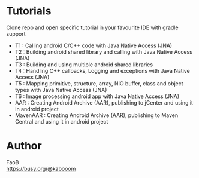 # Tutorials #

Clone repo and open specific tutorial in your favourite IDE with gradle support

* T1 : Calling android C/C++ code with Java Native Access (JNA)
* T2 : Building android shared library and calling with Java Native Access (JNA)
* T3 : Building and using multiple android shared libraries
* T4 : Handling C++ callbacks, Logging and exceptions with Java Native Access (JNA)
* T5 : Mapping primitive, structure, array, NIO buffer, class and object types with Java Native Access (JNA)
* T6 : Image processing android app with Java Native Access (JNA)
* AAR : Creating Android Archive (AAR), publishing to jCenter and using it in android project
* MavenAAR : Creating Android Archive (AAR), publishing to Maven Central and using it in android project

# Author #

FaoB  
https://busy.org/@kabooom
